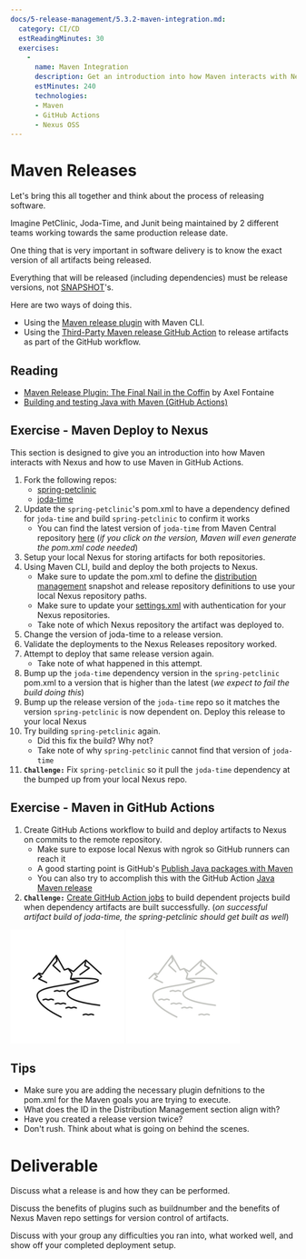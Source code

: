 ```yaml
---
docs/5-release-management/5.3.2-maven-integration.md:
  category: CI/CD
  estReadingMinutes: 30
  exercises:
    -
      name: Maven Integration
      description: Get an introduction into how Maven interacts with Nexus and how to use Maven in GitHub Actions. Fork several projects, use GitHub Actions to create GitHub workflow jobs that build these projects, deploy artifacts to Nexus, set up jobs to build on commit, make changes and observe the results.
      estMinutes: 240
      technologies:
      - Maven
      - GitHub Actions
      - Nexus OSS
---
```


# Maven Releases

Let's bring this all together and think about the process of releasing software.

Imagine PetClinic, Joda-Time, and Junit being maintained by 2 different teams working towards the same production release date.

One thing that is very important in software delivery is to know the exact version of all artifacts being released.

Everything that will be released (including dependencies) must be release versions, not [SNAPSHOT](https://maven.apache.org/guides/getting-started/index.html#what-is-a-snapshot-version)'s.

Here are two ways of doing this.

- Using the [Maven release plugin](http://maven.apache.org/maven-release/maven-release-plugin/) with Maven CLI.
- Using the [Third-Party Maven release GitHub Action](https://github.com/marketplace/actions/java-maven-release) to release artifacts as part of the GitHub workflow.

## Reading

- [Maven Release Plugin: The Final Nail in the Coffin](https://axelfontaine.com/blog/final-nail.html) by Axel Fontaine
- [Building and testing Java with Maven (GitHub Actions)](https://docs.github.com/en/actions/automating-builds-and-tests/building-and-testing-java-with-maven)

## Exercise - Maven Deploy to Nexus

This section is designed to give you an introduction into how Maven interacts with Nexus and how to use Maven in GitHub Actions.

1. Fork the following repos:
   - [spring-petclinic](https://github.com/spring-projects/spring-petclinic)
   - [joda-time](https://github.com/JodaOrg/joda-time)
2. Update the `spring-petclinic`'s pom.xml to have a dependency defined for `joda-time` and build `spring-petclinic` to confirm it works
   - You can find the latest version of `joda-time` from Maven Central repository [here](https://mvnrepository.com/artifact/joda-time/joda-time) (*if you click on the version, Maven will even generate the pom.xml code needed*)
2. Setup your local Nexus for storing artifacts for both repositories.
3. Using Maven CLI, build and deploy the both projects to Nexus.
    - Make sure to update the pom.xml to define the [distribution management](https://maven.apache.org/pom.html#repository) snapshot and release repository definitions to use your local Nexus repository paths.
    - Make sure to update your [settings.xml](https://maven.apache.org/settings.html#servers) with authentication for your Nexus repositories.
    - Take note of which Nexus repository the artifact was deployed to.
4. Change the version of joda-time to a release version.
5. Validate the deployments to the Nexus Releases repository worked.
6. Attempt to deploy that same release version again.
    - Take note of what happened in this attempt.
7. Bump up the `joda-time` dependency version in the `spring-petclinic` pom.xml to a version that is higher than the latest (*we expect to fail the build doing this*)
8. Bump up the release version of the `joda-time` repo so it matches the version `spring-petclinic` is now dependent on. Deploy this release to your local Nexus
9. Try building `spring-petclinic` again.
   - Did this fix the build? Why not?
   - Take note of why `spring-petclinic` cannot find that version of `joda-time`
10. **`Challenge:`** Fix `spring-petclinic` so it pull the `joda-time` dependency at the bumped up from your local Nexus repo.

## Exercise - Maven in GitHub Actions

1. Create GitHub Actions workflow to build and deploy artifacts to Nexus on commits to the remote repository.
    - Make sure to expose local Nexus with ngrok so GitHub runners can reach it
    - A good starting point is GitHub's [Publish Java packages with Maven](https://docs.github.com/en/actions/publishing-packages/publishing-java-packages-with-maven)
    - You can also try to accomplish this with the GitHub Action [Java Maven release](https://github.com/marketplace/actions/java-maven-release)
2. **`Challenge:`** [Create GitHub Action jobs](https://github.com/marketplace/actions/github-action-build-chain-cross-repo-builds) to build dependent projects build when dependency artifacts are built successfully. (*on successful artifact build of joda-time, the spring-petclinic should get built as well*)

![river image](img5/river_light.svg ':size=100x100 :class=light-mode-icon :alt= river image; light mode')
![river image](img5/river_dark.svg ':size=100x100 :class=dark-mode-icon :alt= river image; dark mode')

## Tips

- Make sure you are adding the necessary plugin defnitions to the pom.xml for the Maven goals you are trying to execute.
- What does the ID in the Distribution Management section align with?
- Have you created a release version twice?
- Don't rush. Think about what is going on behind the scenes.

# Deliverable

Discuss what a release is and how they can be performed.

Discuss the benefits of plugins such as buildnumber and the benefits of Nexus Maven repo settings for version control of artifacts.

Discuss with your group any difficulties you ran into, what worked well, and show off your completed deployment setup.

